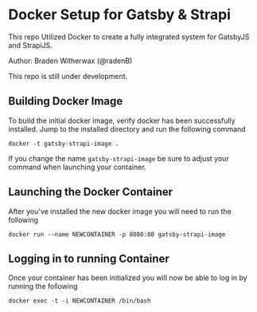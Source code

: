# Docker Setup for Gatsby & Strapi
This repo Utilized Docker to create a fully integrated system for GatsbyJS and StrapiJS.

Author: Braden Witherwax (@radenB)

This repo is still under development.

## Building Docker Image
To build the initial docker image, verify docker has been successfully installed. Jump to the installed directory and run the following command

```docker -t gatsby-strapi-image .```

If you change the name `gatsby-strapi-image` be sure to adjust your command when launching your container.

## Launching the Docker Container
After you've installed the new docker image you will need to run the following

```docker run --name NEWCONTAINER -p 8080:80 gatsby-strapi-image```

## Logging in to running Container
Once your container has been initialized you will now be able to log in by running the following

```docker exec -t -i NEWCONTAINER /bin/bash```
